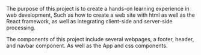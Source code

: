 The purpose of this project is to create a hands-on learning experience in web development,
Such as how to create a web site with html as well as the React framework, as well as integrating client-side and server-side processing.

The components of this project include several webpages, a footer, header, and navbar component. As well as the App and css components. 
